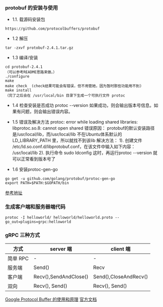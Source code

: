### protobuf 的安装与使用
- 1.1. 载源码安装包
```
https://github.com/protocolbuffers/protobuf
```

- 1.2 解压
```
tar -zxvf protobuf-2.4.1.tar.gz
```

- 1.3 编译/安装
```
cd protobuf-2.4.1
（可以参考README思路来做。）
./configure
make
make check  (check结果可能会有错误，但不用管她，因为暂时那些功能用不到)
make install
（完了之后会在 /usr/local/bin 目录下生成一个可执行文件 protoc
```

- 1.4 检查安装是否成功
protoc --version
如果成功，则会输出版本号信息。如果有问题，则会输出错误内容。

- 1.5 错误及解决方法
protoc: error while loading shared libraries: libprotoc.so.8: cannot open shared
错误原因：
protobuf的默认安装路径是/usr/local/lib，而/usr/local/lib 不在Ubuntu体系默认的 LD_LIBRARY_PATH 里，所以就找不到该lib
解决方法：
1). 创建文件 /etc/ld.so.conf.d/libprotobuf.conf，在该文件中输入如下内容：
/usr/local/lib
2). 执行命令
sudo ldconfig
这时，再运行protoc --version 就可以正常看到版本号了

- 1.6 安装protoc-gen-go
```
go get -u github.com/golang/protobuf/protoc-gen-go
export PATH=$PATH:$GOPATH/bin
```

[参考地址](https://blog.csdn.net/yahstudio/article/details/48995077)


### 生成客户端和服务器端代码
```
protoc -I helloworld/ helloworld/helloworld.proto --go_out=plugins=grpc:helloworld
```


### gRPC 三种方式
方式      |  server 端　 | client 端
--       |  --------   | ----
简单 RPC  |   -         | -
服务端 |   Send()    | Recv
客户端 |   Recv(),SendAndClose()    | Send(),CloseAndRecv()
双向  |   Recv(), Send()    | Recv(), Send()

[Google Protocol Buffer 的使用和原理](https://www.ibm.com/developerworks/cn/linux/l-cn-gpb/index.html)
[官方文档](https://godoc.org/google.golang.org/grpc)
